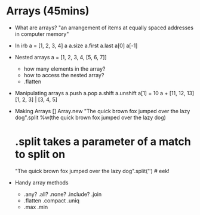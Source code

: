 # Arrays (45mins)

- What are arrays?
  "an arrangement of items at equally spaced addresses in computer memory"

- In irb
  a = [1, 2, 3, 4]
  a
  a.size
  a.first
  a.last
  a[0]
  a[-1]

- Nested arrays
  a = [1, 2, 3, 4, [5, 6, 7]]
  - how many elements in the array?
  - how to access the nested array?
  - .flatten
  
- Manipulating arrays
  a.push
  a.pop
  a.shift
  a.unshift
  a[1] = 10
  a + [11, 12, 13]
  [1, 2, 3] | [3, 4, 5]
  
- Making Arrays
  []
  Array.new
  "The quick brown fox jumped over the lazy dog".split
  %w(the quick brown fox jumped over the lazy dog)
  # .split takes a parameter of a match to split on
  "The quick brown fox jumped over the lazy dog".split('') # eek!
  
- Handy array methods
  - .any? .all? .none? .include? .join
  - .flatten .compact .uniq  
  - .max .min
